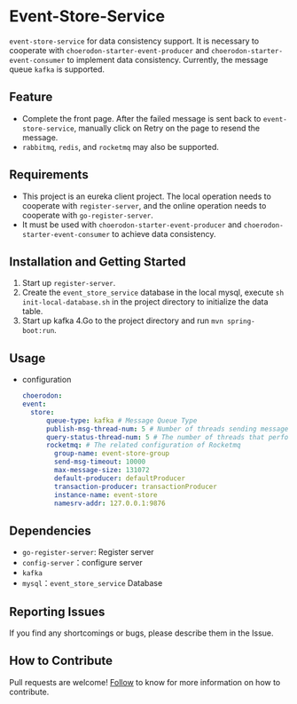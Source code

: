 # Event-Store-Service
`event-store-service` for data consistency support.
It is necessary to cooperate with `choerodon-starter-event-producer` and `choerodon-starter-event-consumer` to implement data consistency. Currently, the message queue `kafka` is supported.

## Feature
- Complete the front page. After the failed message is sent back to `event-store-service`, manually click on Retry on the page to resend the message.
- `rabbitmq`, `redis`, and `rocketmq` may also be supported.

## Requirements
- This project is an eureka client project. The local operation needs to cooperate with `register-server`, and the online operation needs to cooperate with `go-register-server`.
- It must be used with `choerodon-starter-event-producer` and `choerodon-starter-event-consumer` to achieve data consistency.

## Installation and Getting Started
1. Start up `register-server`.
2. Create the `event_store_service` database in the local mysql, execute `sh init-local-database.sh` in the project directory to initialize the data table.
3. Start up kafka
4.Go to the project directory and run `mvn spring-boot:run`.

## Usage
- configuration

  ```yaml
  choerodon:
  event:
    store:
        queue-type: kafka # Message Queue Type
        publish-msg-thread-num: 5 # Number of threads sending messages to the message queue
        query-status-thread-num: 5 # The number of threads that perform the lookup of interface 
        rocketmq: # The related configuration of Rocketmq
          group-name: event-store-group
          send-msg-timeout: 10000
          max-message-size: 131072
          default-producer: defaultProducer
          transaction-producer: transactionProducer
          instance-name: event-store
          namesrv-addr: 127.0.0.1:9876
  ```

## Dependencies
- `go-register-server`: Register server
- `config-server`：configure server
- `kafka`
- `mysql`：`event_store_service` Database

## Reporting Issues
If you find any shortcomings or bugs, please describe them in the Issue.

## How to Contribute
Pull requests are welcome! [Follow](https://github.com/choerodon/choerodon/blob/master/CONTRIBUTING.md) to know for more information on how to contribute.